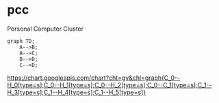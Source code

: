 # pcc
Personal Computer Cluster


```mermaid
graph TD;
    A-->B;
    A-->C;
    B-->D;
    C-->D;
```
https://chart.googleapis.com/chart?cht=gv&chl=graph{C_0--H_0[type=s];C_0--H_1[type=s];C_0--H_2[type=s];C_0--C_1[type=s];C_1--H_3[type=s];C_1--H_4[type=s];C_1--H_5[type=s]}
